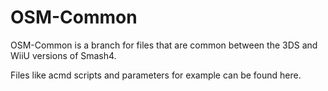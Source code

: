 # OSM-Common
OSM-Common is a branch for files that are common between the 3DS and WiiU versions of Smash4.

Files like acmd scripts and parameters for example can be found here.
